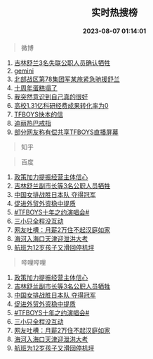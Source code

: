 <div align="center"><h2>实时热搜榜</h2><h4>2023-08-07 01:14:01</h4></div>

> 微博  

1. [吉林舒兰3名失联公职人员确认牺牲](https://s.weibo.com/weibo?q=%23%E5%90%89%E6%9E%97%E8%88%92%E5%85%B03%E5%90%8D%E5%A4%B1%E8%81%94%E5%85%AC%E8%81%8C%E4%BA%BA%E5%91%98%E7%A1%AE%E8%AE%A4%E7%89%BA%E7%89%B2%23&t=31&band_rank=1&Refer=top)<br />
2. [gemini](https://s.weibo.com/weibo?q=gemini&t=31&band_rank=2&Refer=top)<br />
3. [北部战区第78集团军某旅紧急驰援舒兰](https://s.weibo.com/weibo?q=%23%E5%8C%97%E9%83%A8%E6%88%98%E5%8C%BA%E7%AC%AC78%E9%9B%86%E5%9B%A2%E5%86%9B%E6%9F%90%E6%97%85%E7%B4%A7%E6%80%A5%E9%A9%B0%E6%8F%B4%E8%88%92%E5%85%B0%23&t=31&band_rank=3&Refer=top)<br />
4. [十周年蛋糕塌了](https://s.weibo.com/weibo?q=%23%E5%8D%81%E5%91%A8%E5%B9%B4%E8%9B%8B%E7%B3%95%E5%A1%8C%E4%BA%86%23&t=31&band_rank=4&Refer=top)<br />
5. [我突然意识到自己真的很好](https://s.weibo.com/weibo?q=%E6%88%91%E7%AA%81%E7%84%B6%E6%84%8F%E8%AF%86%E5%88%B0%E8%87%AA%E5%B7%B1%E7%9C%9F%E7%9A%84%E5%BE%88%E5%A5%BD&t=31&band_rank=5&Refer=top)<br />
6. [高校1.31亿科研经费成果转化率为0](https://s.weibo.com/weibo?q=%23%E9%AB%98%E6%A0%A11.31%E4%BA%BF%E7%A7%91%E7%A0%94%E7%BB%8F%E8%B4%B9%E6%88%90%E6%9E%9C%E8%BD%AC%E5%8C%96%E7%8E%87%E4%B8%BA0%23&t=31&band_rank=6&Refer=top)<br />
7. [TFBOYS快本的信](https://s.weibo.com/weibo?q=%23TFBOYS%E5%BF%AB%E6%9C%AC%E7%9A%84%E4%BF%A1%23&t=31&band_rank=7&Refer=top)<br />
8. [迪丽热巴戒指](https://s.weibo.com/weibo?q=%23%E8%BF%AA%E4%B8%BD%E7%83%AD%E5%B7%B4%E6%88%92%E6%8C%87%23&t=31&band_rank=8&Refer=top)<br />
9. [部分网友称有偿共享TFBOYS直播屏幕](https://s.weibo.com/weibo?q=%23%E9%83%A8%E5%88%86%E7%BD%91%E5%8F%8B%E7%A7%B0%E6%9C%89%E5%81%BF%E5%85%B1%E4%BA%ABTFBOYS%E7%9B%B4%E6%92%AD%E5%B1%8F%E5%B9%95%23&t=31&band_rank=9&Refer=top)<br />

> 知乎  


> 百度  

1. [政策加力提振经营主体信心](https://www.baidu.com/s?wd=%E6%94%BF%E7%AD%96%E5%8A%A0%E5%8A%9B%E6%8F%90%E6%8C%AF%E7%BB%8F%E8%90%A5%E4%B8%BB%E4%BD%93%E4%BF%A1%E5%BF%83&sa=fyb_news&rsv_dl=fyb_news)<br />
2. [吉林舒兰副市长等3名公职人员牺牲](https://www.baidu.com/s?wd=%E5%90%89%E6%9E%97%E8%88%92%E5%85%B0%E5%89%AF%E5%B8%82%E9%95%BF%E7%AD%893%E5%90%8D%E5%85%AC%E8%81%8C%E4%BA%BA%E5%91%98%E7%89%BA%E7%89%B2&sa=fyb_news&rsv_dl=fyb_news)<br />
3. [中国女排战胜日本队 夺得冠军](https://www.baidu.com/s?wd=%E4%B8%AD%E5%9B%BD%E5%A5%B3%E6%8E%92%E6%88%98%E8%83%9C%E6%97%A5%E6%9C%AC%E9%98%9F+%E5%A4%BA%E5%BE%97%E5%86%A0%E5%86%9B&sa=fyb_news&rsv_dl=fyb_news)<br />
4. [促进外贸外资稳中提质](https://www.baidu.com/s?wd=%E4%BF%83%E8%BF%9B%E5%A4%96%E8%B4%B8%E5%A4%96%E8%B5%84%E7%A8%B3%E4%B8%AD%E6%8F%90%E8%B4%A8&sa=fyb_news&rsv_dl=fyb_news)<br />
5. [#TFBOYS十年之约演唱会#](https://www.baidu.com/s?wd=%23TFBOYS%E5%8D%81%E5%B9%B4%E4%B9%8B%E7%BA%A6%E6%BC%94%E5%94%B1%E4%BC%9A%23&sa=fyb_news&rsv_dl=fyb_news)<br />
6. [三小只全程没互动](https://www.baidu.com/s?wd=%E4%B8%89%E5%B0%8F%E5%8F%AA%E5%85%A8%E7%A8%8B%E6%B2%A1%E4%BA%92%E5%8A%A8&sa=fyb_news&rsv_dl=fyb_news)<br />
7. [网友吐槽：月薪2万住不起汉庭如家](https://www.baidu.com/s?wd=%E7%BD%91%E5%8F%8B%E5%90%90%E6%A7%BD%EF%BC%9A%E6%9C%88%E8%96%AA2%E4%B8%87%E4%BD%8F%E4%B8%8D%E8%B5%B7%E6%B1%89%E5%BA%AD%E5%A6%82%E5%AE%B6&sa=fyb_news&rsv_dl=fyb_news)<br />
8. [海河入海口天津迎泄洪大考](https://www.baidu.com/s?wd=%E6%B5%B7%E6%B2%B3%E5%85%A5%E6%B5%B7%E5%8F%A3%E5%A4%A9%E6%B4%A5%E8%BF%8E%E6%B3%84%E6%B4%AA%E5%A4%A7%E8%80%83&sa=fyb_news&rsv_dl=fyb_news)<br />
9. [航班为12岁孩子又滑回停机坪](https://www.baidu.com/s?wd=%E8%88%AA%E7%8F%AD%E4%B8%BA12%E5%B2%81%E5%AD%A9%E5%AD%90%E5%8F%88%E6%BB%91%E5%9B%9E%E5%81%9C%E6%9C%BA%E5%9D%AA&sa=fyb_news&rsv_dl=fyb_news)<br />

> 哔哩哔哩  

1. [政策加力提振经营主体信心](https://www.baidu.com/s?wd=%E6%94%BF%E7%AD%96%E5%8A%A0%E5%8A%9B%E6%8F%90%E6%8C%AF%E7%BB%8F%E8%90%A5%E4%B8%BB%E4%BD%93%E4%BF%A1%E5%BF%83&sa=fyb_news&rsv_dl=fyb_news)<br />
2. [吉林舒兰副市长等3名公职人员牺牲](https://www.baidu.com/s?wd=%E5%90%89%E6%9E%97%E8%88%92%E5%85%B0%E5%89%AF%E5%B8%82%E9%95%BF%E7%AD%893%E5%90%8D%E5%85%AC%E8%81%8C%E4%BA%BA%E5%91%98%E7%89%BA%E7%89%B2&sa=fyb_news&rsv_dl=fyb_news)<br />
3. [中国女排战胜日本队 夺得冠军](https://www.baidu.com/s?wd=%E4%B8%AD%E5%9B%BD%E5%A5%B3%E6%8E%92%E6%88%98%E8%83%9C%E6%97%A5%E6%9C%AC%E9%98%9F+%E5%A4%BA%E5%BE%97%E5%86%A0%E5%86%9B&sa=fyb_news&rsv_dl=fyb_news)<br />
4. [促进外贸外资稳中提质](https://www.baidu.com/s?wd=%E4%BF%83%E8%BF%9B%E5%A4%96%E8%B4%B8%E5%A4%96%E8%B5%84%E7%A8%B3%E4%B8%AD%E6%8F%90%E8%B4%A8&sa=fyb_news&rsv_dl=fyb_news)<br />
5. [#TFBOYS十年之约演唱会#](https://www.baidu.com/s?wd=%23TFBOYS%E5%8D%81%E5%B9%B4%E4%B9%8B%E7%BA%A6%E6%BC%94%E5%94%B1%E4%BC%9A%23&sa=fyb_news&rsv_dl=fyb_news)<br />
6. [三小只全程没互动](https://www.baidu.com/s?wd=%E4%B8%89%E5%B0%8F%E5%8F%AA%E5%85%A8%E7%A8%8B%E6%B2%A1%E4%BA%92%E5%8A%A8&sa=fyb_news&rsv_dl=fyb_news)<br />
7. [网友吐槽：月薪2万住不起汉庭如家](https://www.baidu.com/s?wd=%E7%BD%91%E5%8F%8B%E5%90%90%E6%A7%BD%EF%BC%9A%E6%9C%88%E8%96%AA2%E4%B8%87%E4%BD%8F%E4%B8%8D%E8%B5%B7%E6%B1%89%E5%BA%AD%E5%A6%82%E5%AE%B6&sa=fyb_news&rsv_dl=fyb_news)<br />
8. [海河入海口天津迎泄洪大考](https://www.baidu.com/s?wd=%E6%B5%B7%E6%B2%B3%E5%85%A5%E6%B5%B7%E5%8F%A3%E5%A4%A9%E6%B4%A5%E8%BF%8E%E6%B3%84%E6%B4%AA%E5%A4%A7%E8%80%83&sa=fyb_news&rsv_dl=fyb_news)<br />
9. [航班为12岁孩子又滑回停机坪](https://www.baidu.com/s?wd=%E8%88%AA%E7%8F%AD%E4%B8%BA12%E5%B2%81%E5%AD%A9%E5%AD%90%E5%8F%88%E6%BB%91%E5%9B%9E%E5%81%9C%E6%9C%BA%E5%9D%AA&sa=fyb_news&rsv_dl=fyb_news)<br />
